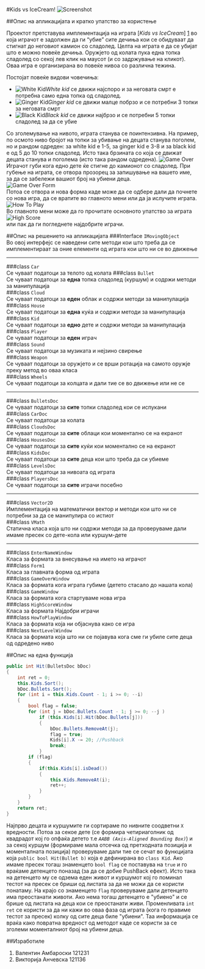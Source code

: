 #Kids vs IceCream!
![Screenshot](http://i.imgur.com/zlLlCwF.png)

##Опис на апликацијата и кратко упатство за користење

Проектот претставува имплементација на играта [*Kids vs IceCream*] [1] во која играчот е задолжен да ги “убие” сите дечиња кои се обидуваат да стигнат до неговиот камион со сладолед. Целта на играта е да се убијат што е можно повеќе дечиња. Оружјето од колата пука една топка сладолед со секој лев клик на маусот (и со задржување на кликот). Оваа игра е организирана во повеќе нивоа со различна тежина.  

Постојат повеќе видови човечиња:  

- ![White Kid](http://i.imgur.com/SB9MB74.png)*White kid* се движи најспоро и за неговата смрт е потребна само една топка од сладолед.  
- ![Ginger Kid](http://i.imgur.com/heshPzn.png)*Ginger kid* се движи малце побрзо и се потребни 3 топки за неговата смрт  
- ![Black Kid](http://i.imgur.com/3c1kx3Q.png)*Black kid* се движи најбрзо и се потребни 5 топки сладолед за да се убие
  
Со зголемување на нивото, играта станува се поинтензивна. На пример, по осмото ниво бројот на топки за убивање на децата станува поголем, но и рандом одреден: за white kid е 1-5,  за ginger kid е 3-8 и за black kid е од 5 до 10 топки сладолед. Исто така брзината со која се движат децата станува и поголема (исто така рандом одредена).
![Game Over](http://i.imgur.com/znkfhKG.png)  
Играчот губи кога едно дете ќе стигне до камионот со сладолед. При губење на играта, се отвора прозорец за запишување на вашето име, за да се забележи вашиот број на убиени деца.  
![Game Over Form](http://i.imgur.com/gZIkPZZ.png)  
Потоа се отвора и нова форма каде може да се одбере дали да почнете со нова игра, да се вратите во главното мени или да ја ислучите играта.  
![How To Play](http://i.imgur.com/PAMSsKK.png)  
Во главното мени може да го прочитате основното упатство за играта  
![High Score](http://i.imgur.com/j4oxHyK.png)  
или пак да ги погледнете најдобрите играчи.


##Опис на решението на апликацијата
###Interface `IMovingObject`  
Во овој интерфејс се наведени сите методи кои што треба да се имплементираат за оние елементи од играта кои што ни се во движење 

----------
  
###class `Car`  
Се чуваат податоци за телото од колата
###class `Bullet`  
Се чуваат податоци за **една** топка сладолед (куршум) и содржи методи за манипулација  
###class `Cloud`  
Се чуваат податоци за **еден** облак и содржи методи за манипулација  
###class `House`  
Се чуваат податоци за **една** куќа и содржи методи за манипулација  
###class `Kid`  
Се чуваат податоци за **едно** дете и содржи методи за манипулација  
###class `Player`  
Се чуваат податоци за **еден** играч  
###class `Sound`  
Се чуваат податоци за музиката и нејзино свирење  
###class `Weapon`  
Се чуваат податоци за оружјето и се врши ротација на самото оружје преку метод во оваа класа  
###class `Wheels`  
Се чуваат податоци за колцата и дали тие се во движење или не се   

----------

###class `BulletsDoc`  
Се чуваат податоци за **сите** топки сладолед кои се испукани  
###class `CarDoc`  
Се чуваат податоци за колата  
###class `CloudsDoc`  
Се чуваат податоци за **сите** облаци кои моментално се на екранот  
###class `HousesDoc`  
Се чуваат податоци за **сите** куќи кои моментално се на екранот  
###class `KidsDoc`  
Се чуваат податоци за **сите** деца кои што треба да си убиеме  
###class `LevelsDoc`  
Се чуваат податоци за нивоата од играта  
###class `PlayersDoc`  
Се чуваат податоци за **сите** играчи посебно  

----------

###class `Vector2D`  
Имплементација на математички вектор и методи кои што ни се потребни за да се манипулира со истиот  
###class `VMath`  
Статична класа која што ни содржи методи за да проверуваме дали имаме пресек со дете-кола или куршум-дете  

----------

###class `EnterNameWindow`  
Класа за формата за внесување на името на играчот  
###class `Form1`  
Класа за главната форма од играта  
###class `GameOverWindow`    
Класа за формата кога играта губиме (детето стасало до нашата кола)  
###class `GameWindow`  
Класа за формата кога стартуваме нова игра  
###class `HighScoreWindow`  
Класа за формата Најдобри играчи  
###class `HowToPlayWindow`  
Класа за формата која ни објаснува како се игра  
###class `NextLevelWindow`  
Класа за формата која што ни се појавува кога сме ги убиле сите деца од одредено ниво


##Опис на една функција  
```csharp
public int Hit(BulletsDoc bDoc)
{
    int ret = 0;
    this.Kids.Sort();
    bDoc.Bullets.Sort();
    for (int i = this.Kids.Count - 1; i >= 0; --i)
    {
        bool flag = false;
        for (int j = bDoc.Bullets.Count - 1; j >= 0; --j )
            if (this.Kids[i].Hit(bDoc.Bullets[j]))
            {
                bDoc.Bullets.RemoveAt(j);
                flag = true;
                Kids[i].X -= 20; //Pushback
                break;
            }
        if (flag)
        {
            if(this.Kids[i].isDead())
            {
                this.Kids.RemoveAt(i);
                ret++;
            }
        }
    }
    return ret;
}
```  
Најпрво децата и куршумите ги сортираме по нивните соодветни `X` вредности. Потоа за секое дете (се формира четириаголник од квадрадот кој го опфаќа детето т.е *`AABB (Axis-Aligned Bounding Box)`*) и за секој куршум (формираме мала отсечка од претходната позиција и моменталната позиција) проверуваме дали тие се сечат во функцијата која ```public bool Hit(Bullet b)``` која е дефинирана во ```class Kid```. Ако имаме пресек тогаш знаменцето ```bool flag``` се поставува на ```true``` и го враќаме детенцето поназад (за да се добие PushBack ефект). Исто така на детенцето му се одзема еден живот и куршумот кој го поминал тестот на пресек се бриши од листата за да не можи да се користи понатаму. На крајо со знаменцето `flag` проверуваме дали детенцето има преостанати животи. Ако нема тогаш детенцето е "убиено" и се брише од листата на деца кои се преостанати живи. Променливата ```int ret``` се користи за да ни кажи во оваа фаза од играта (кога го правиме тестот за пресек) колку од сите деца биле "убиени". Таа информација се враќа како повратна вредност од методот каде се користи за се зголеми моменталниот број на убиени деца.  

##Изработиле  
1. Валентин Амбароски 121231  
2. Викторија Анчевска 121136


[1]: http://www.kongregate.com/games/HotAirRaccoon/kids-vs-ice-cream
